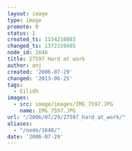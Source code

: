 ```yaml
---
layout: image
type: image
promote: 0
status: 1
created_ts: 1154210883
changed_ts: 1372159485
node_id: 1646
title: 27597 Hard at work
author: anj
created: '2006-07-29'
changed: '2013-06-25'
tags:
  - Eilidh
images:
  - src: image/images/IMG_7597.JPG
    name: IMG_7597.JPG
url: "/2006/07/29/27597_hard_at_work/"
aliases:
  - "/node/1646/"
date: '2006-07-29'
---
```


